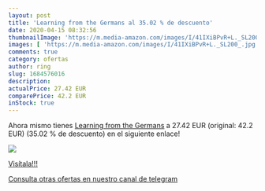 ```yaml
---
layout: post
title: 'Learning from the Germans al 35.02 % de descuento'
date: 2020-04-15 08:32:56
thumbnailImage: 'https://m.media-amazon.com/images/I/41IXiBPvR+L._SL200_.jpg'
images: [ 'https://m.media-amazon.com/images/I/41IXiBPvR+L._SL200_.jpg' ]
comments: true
category: ofertas
author: ring
slug: 1684576016
description:
actualPrice: 27.42 EUR
comparePrice: 42.2 EUR
inStock: true
---
```


Ahora mismo tienes [Learning from the Germans](https://www.amazon.com/dp/1684576016/?tag=redken08-20) a 27.42 EUR (original: 42.2 EUR) (35.02 %  de descuento) en el siguiente enlace!

[![](https://m.media-amazon.com/images/I/41IXiBPvR+L._SL200_.jpg)](https://www.amazon.com/dp/1684576016/?tag=redken08-20)

[Visítala!!!](https://www.amazon.com/dp/1684576016/?tag=redken08-20)

[Consulta otras ofertas en nuestro canal de telegram](https://t.me/s/ofertas25)
